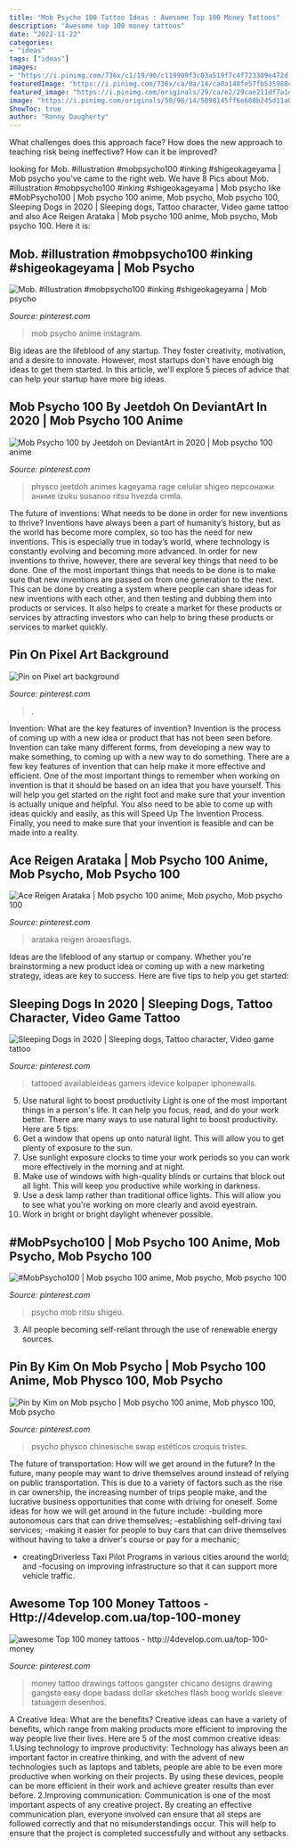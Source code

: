 ```yaml
---
title: "Mob Psycho 100 Tattoo Ideas : Awesome Top 100 Money Tattoos"
description: "Awesome top 100 money tattoos"
date: "2022-11-22"
categories:
- "ideas"
tags: ["ideas"]
images:
- "https://i.pinimg.com/736x/c1/19/90/c119909f3c03a519f7c4f723309e472d.jpg"
featuredImage: "https://i.pinimg.com/736x/ca/0a/14/ca0a148fe57fb53598848e988b4c0115.jpg"
featured_image: "https://i.pinimg.com/originals/29/ca/e2/29cae211df7a1dc28a54c1333a99a4a7.jpg"
image: "https://i.pinimg.com/originals/50/98/14/5098145ff6e608b245d11a0e17137e74.jpg"
ShowToc: true
author: "Ronny Daugherty"
---
```



What challenges does this approach face?
How does the new approach to teaching risk being ineffective? How can it be improved?

	

		
looking for Mob. #illustration #mobpsycho100 #inking #shigeokageyama | Mob psycho you've came to the right web. We have 8 Pics about Mob. #illustration #mobpsycho100 #inking #shigeokageyama | Mob psycho like #MobPsycho100 | Mob psycho 100 anime, Mob psycho, Mob psycho 100, Sleeping Dogs in 2020 | Sleeping dogs, Tattoo character, Video game tattoo and also Ace Reigen Arataka | Mob psycho 100 anime, Mob psycho, Mob psycho 100. Here it is:
		
    
## Mob. #illustration #mobpsycho100 #inking #shigeokageyama | Mob Psycho

<img loading=lazy src="https://i.pinimg.com/736x/f6/11/3a/f6113a9030a081ba017759e026b992e5.jpg" onerror="this.onerror=null;this.src='https://tse2.mm.bing.net/th?id=OIP.WC4ejhcFSyH6sIpQ1Ovt7gHaJI&amp;pid=15.1';" alt="Mob. #illustration #mobpsycho100 #inking #shigeokageyama | Mob psycho">

_Source: pinterest.com_

>mob psycho anime instagram. 

	

Big ideas are the lifeblood of any startup. They foster creativity, motivation, and a desire to innovate. However, most startups don't have enough big ideas to get them started. In this article, we'll explore 5 pieces of advice that can help your startup have more big ideas.

    
## Mob Psycho 100 By Jeetdoh On DeviantArt In 2020 | Mob Psycho 100 Anime

<img loading=lazy src="https://i.pinimg.com/736x/ca/0a/14/ca0a148fe57fb53598848e988b4c0115.jpg" onerror="this.onerror=null;this.src='https://tse3.mm.bing.net/th?id=OIP.LYzCydEdVJj65unFdS2rfgHaKf&amp;pid=15.1';" alt="Mob Psycho 100 by Jeetdoh on DeviantArt in 2020 | Mob psycho 100 anime">

_Source: pinterest.com_

>physco jeetdoh animes kageyama rage celular shigeo персонажи аниме izuku susanoo ritsu hvezda crmla. 

	

The future of inventions: What needs to be done in order for new inventions to thrive?
Inventions have always been a part of humanity’s history, but as the world has become more complex, so too has the need for new inventions. This is especially true in today’s world, where technology is constantly evolving and becoming more advanced. In order for new inventions to thrive, however, there are several key things that need to be done. 
One of the most important things that needs to be done is to make sure that new inventions are passed on from one generation to the next. This can be done by creating a system where people can share ideas for new inventions with each other, and then testing and dubbing them into products or services. It also helps to create a market for these products or services by attracting investors who can help to bring these products or services to market quickly.

    
## Pin On Pixel Art Background

<img loading=lazy src="https://i.pinimg.com/736x/c1/19/90/c119909f3c03a519f7c4f723309e472d.jpg" onerror="this.onerror=null;this.src='https://tse1.mm.bing.net/th?id=OIP.s_d_Y-_HT24Wgtg9Gb5G_gHaE8&amp;pid=15.1';" alt="Pin on Pixel art background">

_Source: pinterest.com_

>. 

	

Invention: What are the key features of invention?
Invention is the process of coming up with a new idea or product that has not been seen before. Invention can take many different forms, from developing a new way to make something, to coming up with a new way to do something. There are a few key features of invention that can help make it more effective and efficient. 
One of the most important things to remember when working on invention is that it should be based on an idea that you have yourself. This will help you get started on the right foot and make sure that your invention is actually unique and helpful. You also need to be able to come up with ideas quickly and easily, as this will Speed Up The Invention Process. Finally, you need to make sure that your invention is feasible and can be made into a reality.

    
## Ace Reigen Arataka | Mob Psycho 100 Anime, Mob Psycho, Mob Psycho 100

<img loading=lazy src="https://i.pinimg.com/originals/50/98/14/5098145ff6e608b245d11a0e17137e74.jpg" onerror="this.onerror=null;this.src='https://tse3.mm.bing.net/th?id=OIP.2KrcxyWtH8AH1KG1-3aHsAHaHU&amp;pid=15.1';" alt="Ace Reigen Arataka | Mob psycho 100 anime, Mob psycho, Mob psycho 100">

_Source: pinterest.com_

>arataka reigen aroaesflags. 

	

Ideas are the lifeblood of any startup or company. Whether you're brainstorming a new product idea or coming up with a new marketing strategy, ideas are key to success. Here are five tips to help you get started: 

    
## Sleeping Dogs In 2020 | Sleeping Dogs, Tattoo Character, Video Game Tattoo

<img loading=lazy src="https://i.pinimg.com/736x/bc/11/07/bc11079554e7880cb42735020014f12e.jpg" onerror="this.onerror=null;this.src='https://tse3.mm.bing.net/th?id=OIP.A6kybNq2C0T9hFonROH5AwHaN2&amp;pid=15.1';" alt="Sleeping Dogs in 2020 | Sleeping dogs, Tattoo character, Video game tattoo">

_Source: pinterest.com_

>tattooed availableideas gamers idevice kolpaper iphonewalls. 

	

5) Use natural light to boost productivity
Light is one of the most important things in a person's life. It can help you focus, read, and do your work better. There are many ways to use natural light to boost productivity. Here are 5 tips:
1) Get a window that opens up onto natural light. This will allow you to get plenty of exposure to the sun.
2) Use sunlight exposure clocks to time your work periods so you can work more effectively in the morning and at night.
3) Make use of windows with high-quality blinds or curtains that block out all light. This will keep you productive while working in darkness.
4) Use a desk lamp rather than traditional office lights. This will allow you to see what you're working on more clearly and avoid eyestrain.
5) Work in bright or bright daylight whenever possible.

    
## #MobPsycho100 | Mob Psycho 100 Anime, Mob Psycho, Mob Psycho 100

<img loading=lazy src="https://i.pinimg.com/736x/b3/2b/85/b32b85d1a4c18b0799b7bfbe0865cc5d.jpg" onerror="this.onerror=null;this.src='https://tse3.mm.bing.net/th?id=OIP.zGgGuE4NHQYJtBiFke7DVwHaIp&amp;pid=15.1';" alt="#MobPsycho100 | Mob psycho 100 anime, Mob psycho, Mob psycho 100">

_Source: pinterest.com_

>psycho mob ritsu shigeo. 

	

3. All people becoming self-reliant through the use of renewable energy sources. 

    
## Pin By Kim On Mob Psycho | Mob Psycho 100 Anime, Mob Physco 100, Mob Psycho

<img loading=lazy src="https://i.pinimg.com/originals/29/ca/e2/29cae211df7a1dc28a54c1333a99a4a7.jpg" onerror="this.onerror=null;this.src='https://tse4.mm.bing.net/th?id=OIP._njgF1nNPGGQa-d3_t1lQQHaGM&amp;pid=15.1';" alt="Pin by Kim on Mob psycho | Mob psycho 100 anime, Mob physco 100, Mob psycho">

_Source: pinterest.com_

>psycho physco chinesische swap estéticos croquis tristes. 

	

The future of transportation: How will we get around in the future?
In the future, many people may want to drive themselves around instead of relying on public transportation. This is due to a variety of factors such as the rise in car ownership, the increasing number of trips people make, and the lucrative business opportunities that come with driving for oneself. 
Some ideas for how we will get around in the future include: 
-building more autonomous cars that can drive themselves; 
-establishing self-driving taxi services; 
-making it easier for people to buy cars that can drive themselves without having to take a driver's course or pay for a mechanic; 
- creatingDriverless Taxi Pilot Programs in various cities around the world; and 
-focusing on improving infrastructure so that it can support more vehicle traffic.

    
## Awesome Top 100 Money Tattoos - Http://4develop.com.ua/top-100-money

<img loading=lazy src="https://i.pinimg.com/736x/cc/9a/6d/cc9a6d7460f55d901c4ca011591255a8--money-tattoo-designs-tattoo-shop.jpg" onerror="this.onerror=null;this.src='https://tse1.mm.bing.net/th?id=OIP.czaUzcwY3Y4hMvofHmgv_AHaHa&amp;pid=15.1';" alt="awesome Top 100 money tattoos - http://4develop.com.ua/top-100-money">

_Source: pinterest.com_

>money tattoo drawings tattoos gangster chicano designs drawing gangsta easy dope badass dollar sketches flash boog worlds sleeve tatuagem desenhos. 

	

A Creative Idea: What are the benefits?
Creative ideas can have a variety of benefits, which range from making products more efficient to improving the way people live their lives. Here are 5 of the most common creative ideas: 
1.Using technology to improve productivity: Technology has always been an important factor in creative thinking, and with the advent of new technologies such as laptops and tablets, people are able to be even more productive when working on their projects. By using these devices, people can be more efficient in their work and achieve greater results than ever before. 
 2.Improving communication: Communication is one of the most important aspects of any creative project. By creating an effective communication plan, everyone involved can ensure that all steps are followed correctly and that no misunderstandings occur. This will help to ensure that the project is completed successfully and without any setbacks. 
 
